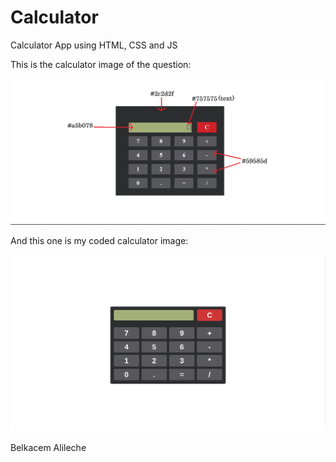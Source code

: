# Calculator
Calculator App using HTML, CSS and JS

This is the calculator image of the question:


![Calculator Question](assets/img/Calculator_QST.png)


And this one is my coded calculator image:

![Calculator Screenshot](assets/img/Calculator.png)


Belkacem Alileche